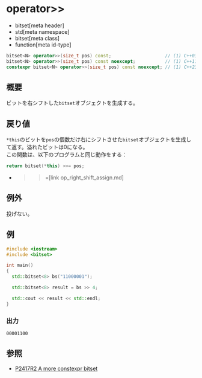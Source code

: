 # operator>>
* bitset[meta header]
* std[meta namespace]
* bitset[meta class]
* function[meta id-type]

```cpp
bitset<N> operator>>(size_t pos) const;                    // (1) C++03
bitset<N> operator>>(size_t pos) const noexcept;           // (1) C++11
constexpr bitset<N> operator>>(size_t pos) const noexcept; // (1) C++23
```

## 概要
ビットを右シフトした`bitset`オブジェクトを生成する。


## 戻り値
`*this`のビットを`pos`の個数だけ右にシフトさせた`bitset`オブジェクトを生成して返す。溢れたビットは0になる。  
この関数は、以下のプログラムと同じ動作をする：

```cpp
return bitset(*this) >>= pos;
```
* >>=[link op_right_shift_assign.md]


## 例外
投げない。


## 例
```cpp example
#include <iostream>
#include <bitset>

int main()
{
  std::bitset<8> bs("11000001");

  std::bitset<8> result = bs >> 4;

  std::cout << result << std::endl;
}
```

### 出力
```
00001100
```


## 参照
- [P2417R2 A more constexpr bitset](https://www.open-std.org/jtc1/sc22/wg21/docs/papers/2022/p2417r2.pdf)
